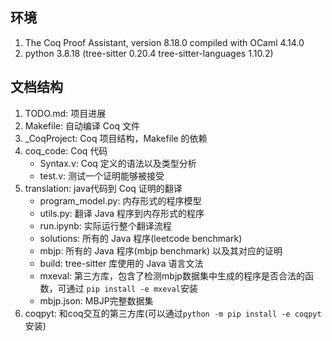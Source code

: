 ## 环境
1. The Coq Proof Assistant, version 8.18.0
   compiled with OCaml 4.14.0
2. python 3.8.18
   (tree-sitter                0.20.4
    tree-sitter-languages      1.10.2)
    
## 文档结构
1. TODO.md: 项目进展
2. Makefile: 自动编译 Coq 文件
3. _CoqProject: Coq 项目结构，Makefile 的依赖
4. coq_code: Coq 代码
   - Syntax.v: Coq 定义的语法以及类型分析
   - test.v: 测试一个证明能够被接受
5. translation: java代码到 Coq 证明的翻译
   - program_model.py: 内存形式的程序模型
   - utils.py: 翻译 Java 程序到内存形式的程序
   - run.ipynb: 实际运行整个翻译流程
   - solutions: 所有的 Java 程序(leetcode benchmark)
   - mbjp: 所有的 Java 程序(mbjp benchmark) 以及其对应的证明
   - build: tree-sitter 库使用的 Java 语言文法
   - mxeval: 第三方库，包含了检测mbjp数据集中生成的程序是否合法的函数，可通过 `pip install -e mxeval`安装
   - mbjp.json: MBJP完整数据集
6. coqpyt: 和coq交互的第三方库(可以通过`python -m pip install -e coqpyt`安装)